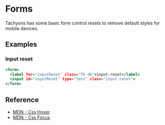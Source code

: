 # Forms

Tachyons has some basic form control resets to remove default styles for mobile devices.

## Examples

### Input reset

```.html
<form>
  <label for="inputReset" class="f6 db">input-reset</label>
  <input id="inputReset" type="text" class="input-reset">
</form>
```

## Reference

- [MDN - Css Hover](https://developer.mozilla.org/en-US/docs/Web/CSS/%3Ahover)
- [MDN - Css Focus](https://developer.mozilla.org/en-US/docs/Web/CSS/%3Afocus)
